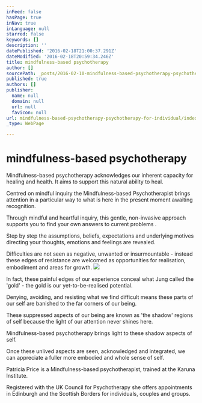 ```yaml
---
inFeed: false
hasPage: true
inNav: true
inLanguage: null
starred: false
keywords: []
description: ''
datePublished: '2016-02-18T21:00:37.291Z'
dateModified: '2016-02-18T20:59:34.246Z'
title: mindfulness-based psychotherapy
author: []
sourcePath: _posts/2016-02-10-mindfulness-based-psychotherapy-psychotherapy-for-individual.md
published: true
authors: []
publisher:
  name: null
  domain: null
  url: null
  favicon: null
url: mindfulness-based-psychotherapy-psychotherapy-for-individual/index.html
_type: WebPage

---
```

# mindfulness-based psychotherapy

Mindfulness-based psychotherapy acknowledges our inherent capacity for healing and health. It aims to support this natural ability to heal.

Centred on mindful inquiry the Mindfulness-based Psychotherapist brings attention in a particular way to what is here in the present moment awaiting recognition.

Through mindful and heartful inquiry, this gentle, non-invasive approach supports you to find your own answers to current problems .

Step by step the assumptions, beliefs, expectations and underlying motives directing your thoughts, emotions and feelings are revealed.

Difficulties are not seen as  negative, unwanted or insurmountable - instead these edges of resistance are welcomed as opportunities for realisation, embodiment and areas for growth.
![](https://the-grid-user-content.s3-us-west-2.amazonaws.com/6932af9b-864f-438a-b5d3-6e5e60d7a5bd.JPG)

In fact, these painful edges of our experience conceal what Jung called the 'gold' - the gold is our yet-to-be-realised potential. 

Denying, avoiding, and resisting what we find difficult means these parts of our self  are banished to the far corners of our being. 

These suppressed aspects of our being are known as 'the shadow' regions of self because the light of our attention never shines here. 

Mindfulness-based psychotherapy brings light to these shadow aspects of self.

Once these unlived aspects are seen, acknowledged and integrated, we can appreciate a fuller more embodied and whole sense of self.

Patricia Price is a Mindfulness-based psychotherapist, trained at the Karuna Institute. 

Registered with the UK Council for Psychotherapy she offers appointments in Edinburgh and the Scottish Borders for individuals, couples and groups.
